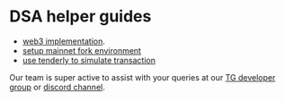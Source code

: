 # DSA helper guides

- [web3 implementation](/web3-implementation.md).
- [setup mainnet fork environment](/fork-mainnet.md)
- [use tenderly to simulate transaction](/tenderly-simulation.md)

Our team is super active to assist with your queries at our [TG developer group](https://t.me/instadevelopers) or [discord channel](https://discord.gg/83vvrnY).
